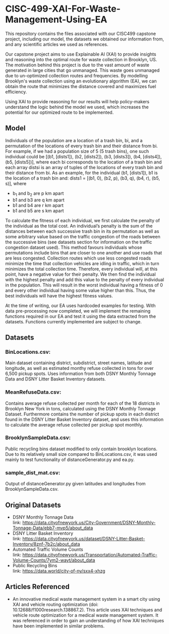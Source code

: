 # CISC-499-XAI-For-Waste-Management-Using-EA
This repository contains the files associated with our CISC499 capstone project, including our model, the datasets we obtained our information from, and any scientific articles we used as references.

Our capstone project aims to use Explainable AI (XAI) to provide insights and reasoning into the optimal route for waste collection in Brooklyn, US. The motivation behind this project is due to the vast amount of waste generated in large cities that go unmanaged. This waste goes unmanaged due to un-optimized collection routes and frequencies. By modelling Brooklyn's waste collection using an evolutionary algorithm (EA), we can obtain the route that minimizes the distance covered and maximizes fuel efficiency.

Using XAI to provide reasoning for our results will help policy-makers understand the logic behind the model we used, which increases the potential for our optimized route to be implemented.

## Model

Individuals of the population are a location of a trash bin, bi, and a permutation of the locations of every trash bin and their distance from bi.
For example, if we had a population size of 5 (5 trash bins), one such individual could be [(b1, [dists1]), (b2, [dists2]), (b3, [dists3]), (b4, [dists4]), (b5, [dists5])], where each bi corresponds to the location of a trash bin and each array distsi is an array of tuples of the locations of every trash bin and their distance from bi. As an example, for the individual (b1, [dists1]), b1 is the location of a trash bin and:
dists1 = [(b1, 0), (b2, p), (b3, q), (b4, r), (b5, s)], where
- b<sub>1</sub> and b<sub>2</sub> are p km apart
- b1 and b3 are q km apart
- b1 and b4 are r km apart
- b1 and b5 are s km apart

To calculate the fitness of each individual, we first calculate the penalty of the individual as the total cost. An individual’s penalty is the sum of the distances between each successive trash bin in its permutation as well as some arbitrary value based on the traffic congestion of the roads between the successive bins (see datasets section for information on the traffic congestion dataset used). This method favours individuals whose permutations include bins that are closer to one another and use roads that are less congested. Collection routes which use less congested roads minimize the time that collection vehicles are idling in traffic, which in turn minimizes the total collection time. Therefore, every individual will, at this point, have a negative value for their penalty.
We then find the individual with the highest penalty and add this value to the penalty of every individual in the population. This will result in the worst individual having a fitness of 0 and every other individual having some value higher than this. Thus, the best individuals will have the highest fitness values.

At the time of writing, our EA uses hardcoded examples for testing. With data pre-processing now completed, we will implement the remaining functions required in our EA and test it using the data extracted from the datasets.
Functions currently implemented are subject to change.

## Datasets
### BinLocations.csv:
Main dataset containing district, subdistrict, street names, latitude and longitude, as well as estimated monthy refuse collected in tons for over 6,500 pickup spots.
Uses information from both DSNY Monthly Tonnage Data and DSNY Litter Basket Inventory datasets.

### MeanRefuseData.csv:
Contains average refuse collected per month for each of the 18 districts in Brooklyn New York in tons, calculated using the DSNY Monthly Tonnage Dataset. Furthermore contains the number of pickup spots in each district found in the DSNY Litter Basket Inventory dataset, and uses this information to calculate the average refuse collected per pickup spot monthly.

### BrooklynSampleData.csv:
Public recycling bins dataset modified to only contain brooklyn locations. Due to its relatively small size compared to BinLocations.csv, it was used mainly to test functionality of distanceGenerator.py and ea.py.

### sample_dist_mat.csv:
Output of distanceGenerator.py given latitudes and longitudes from BrooklynSampleData.csv.

## Original Datasets
- DSNY Monthly Tonnage Data  
  link: https://data.cityofnewyork.us/City-Government/DSNY-Monthly-Tonnage-Data/ebb7-mvp5/about_data
- DSNY Litter Basket Inventory  
  link: https://data.cityofnewyork.us/dataset/DSNY-Litter-Basket-Inventory/8znf-7b2c/about_data
- Automated Traffic Volume Counts  
  link: https://data.cityofnewyork.us/Transportation/Automated-Traffic-Volume-Counts/7ym2-wayt/about_data
- Public Recycling Bins  
  link: https://data.world/city-of-ny/sxx4-xhzg

## Articles Referenced
- An innovative medical waste management system in a smart city using XAI and vehicle routing optimization (doi: 10.12688/f1000research.138867.2).
This article uses XAI techniques and vehicle route optimization for a medical waste management system. It was referenced in order to gain an understanding of how XAI techniques have been implemented in similar problems.
